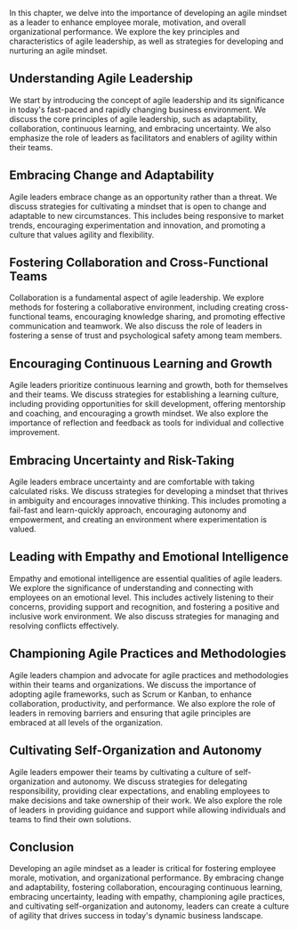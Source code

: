 
In this chapter, we delve into the importance of developing an agile mindset as a leader to enhance employee morale, motivation, and overall organizational performance. We explore the key principles and characteristics of agile leadership, as well as strategies for developing and nurturing an agile mindset.

Understanding Agile Leadership
------------------------------

We start by introducing the concept of agile leadership and its significance in today's fast-paced and rapidly changing business environment. We discuss the core principles of agile leadership, such as adaptability, collaboration, continuous learning, and embracing uncertainty. We also emphasize the role of leaders as facilitators and enablers of agility within their teams.

Embracing Change and Adaptability
---------------------------------

Agile leaders embrace change as an opportunity rather than a threat. We discuss strategies for cultivating a mindset that is open to change and adaptable to new circumstances. This includes being responsive to market trends, encouraging experimentation and innovation, and promoting a culture that values agility and flexibility.

Fostering Collaboration and Cross-Functional Teams
--------------------------------------------------

Collaboration is a fundamental aspect of agile leadership. We explore methods for fostering a collaborative environment, including creating cross-functional teams, encouraging knowledge sharing, and promoting effective communication and teamwork. We also discuss the role of leaders in fostering a sense of trust and psychological safety among team members.

Encouraging Continuous Learning and Growth
------------------------------------------

Agile leaders prioritize continuous learning and growth, both for themselves and their teams. We discuss strategies for establishing a learning culture, including providing opportunities for skill development, offering mentorship and coaching, and encouraging a growth mindset. We also explore the importance of reflection and feedback as tools for individual and collective improvement.

Embracing Uncertainty and Risk-Taking
-------------------------------------

Agile leaders embrace uncertainty and are comfortable with taking calculated risks. We discuss strategies for developing a mindset that thrives in ambiguity and encourages innovative thinking. This includes promoting a fail-fast and learn-quickly approach, encouraging autonomy and empowerment, and creating an environment where experimentation is valued.

Leading with Empathy and Emotional Intelligence
-----------------------------------------------

Empathy and emotional intelligence are essential qualities of agile leaders. We explore the significance of understanding and connecting with employees on an emotional level. This includes actively listening to their concerns, providing support and recognition, and fostering a positive and inclusive work environment. We also discuss strategies for managing and resolving conflicts effectively.

Championing Agile Practices and Methodologies
---------------------------------------------

Agile leaders champion and advocate for agile practices and methodologies within their teams and organizations. We discuss the importance of adopting agile frameworks, such as Scrum or Kanban, to enhance collaboration, productivity, and performance. We also explore the role of leaders in removing barriers and ensuring that agile principles are embraced at all levels of the organization.

Cultivating Self-Organization and Autonomy
------------------------------------------

Agile leaders empower their teams by cultivating a culture of self-organization and autonomy. We discuss strategies for delegating responsibility, providing clear expectations, and enabling employees to make decisions and take ownership of their work. We also explore the role of leaders in providing guidance and support while allowing individuals and teams to find their own solutions.

Conclusion
----------

Developing an agile mindset as a leader is critical for fostering employee morale, motivation, and organizational performance. By embracing change and adaptability, fostering collaboration, encouraging continuous learning, embracing uncertainty, leading with empathy, championing agile practices, and cultivating self-organization and autonomy, leaders can create a culture of agility that drives success in today's dynamic business landscape.
